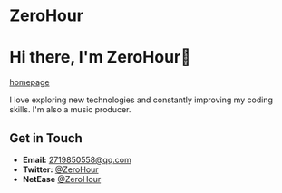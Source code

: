 # ZeroHour
# Hi there, I'm ZeroHour👋
[homepage](https://www.zerohour.fun/)

I love exploring new technologies and constantly improving my coding skills. I'm also a music producer.

## Get in Touch
- **Email:** 2719850558@qq.com
- **Twitter:** [@ZeroHour](https://x.com/ZeroHour0S)
- **NetEase** [@ZeroHour](https://music.163.com/#/artist?id=33400424)

